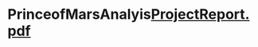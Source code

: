 # PrinceofMarsAnalyis[ProjectReport.pdf](https://github.com/IrfanMohammed09/PrinceofMarsAnalyis/files/11511767/ProjectReport.pdf)
